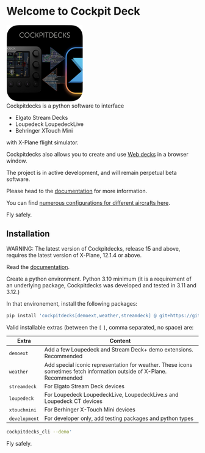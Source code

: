 # Welcome to Cockpit Deck

<div float="right">
<img src="https://github.com/devleaks/cockpitdecks/raw/main/cockpitdecks/resources/icon.png" width="200" alt="Cockpitdecks icon"/>
</div>
Cockpitdecks is a python software to interface

- Elgato Stream Decks
- Loupedeck LoupedeckLive
- Behringer XTouch Mini

with X-Plane flight simulator.

Cockpitdecks also allows you to create and use [Web decks](https://devleaks.github.io/cockpitdecks-docs/Extending/Web%20Decks/) in a browser window.

The project is in active development, and will remain perpetual beta software.

Please head to the [documentation](https://devleaks.github.io/cockpitdecks-docs/) for more information.

You can find [numerous configurations for different aircrafts here](https://github.com/dlicudi/cockpitdecks-configs).

Fly safely.


## Installation


WARNING: The latest version of Cockpitdecks, release 15 and above, requires the latest version of X-Plane, 12.1.4 or above.

Read the [documentation](https://devleaks.github.io/cockpitdecks-docs/Installation/).

Create a python environment. Python 3.10 minimum (it is a requirement of an underlying package,
Cockpitdecks was developed and tested in 3.11 and 3.12.)

In that environement, install the following packages:

```sh
pip install 'cockpitdecks[demoext,weather,streamdeck] @ git+https://github.com/devleaks/cockpitdecks.git'
```

Valid installable extras (between the `[` `]`, comma separated, no space) are:

| Extra              | Content                                                                                                                    |
| ------------------ | -------------------------------------------------------------------------------------------------------------------------- |
| `demoext`          | Add a few Loupedeck and Stream Deck+ demo extensions. Recommended                                                          |
| `weather`          | Add special iconic representation for weather. These icons sometimes fetch information outside of X-Plane. Recommended     |
| `streamdeck`       | For Elgato Stream Deck devices                                                                                             |
| `loupedeck`        | For Loupedeck LoupedeckLive, LoupedeckLive.s and Loupedeck CT devices                                                      |
| `xtouchmini`       | For Berhinger X-Touch Mini devices                                                                                         |
| `development`      | For developer only, add testing packages and python types                                                                  |


```sh
cockpitdecks_cli --demo'
```


Fly safely.
